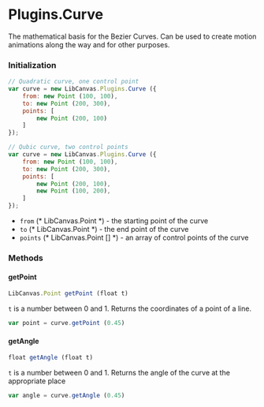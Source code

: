 Plugins.Curve
=============

The mathematical basis for the Bezier Curves. Can be used to create motion animations along the way and for other purposes.

### Initialization

```js
// Quadratic curve, one control point
var curve = new LibCanvas.Plugins.Curve ({
    from: new Point (100, 100),
    to: new Point (200, 300),
    points: [
        new Point (200, 100)
    ]
});

// Qubic curve, two control points
var curve = new LibCanvas.Plugins.Curve ({
    from: new Point (100, 100),
    to: new Point (200, 300),
    points: [
        new Point (200, 100),
        new Point (100, 200),
    ]
});
```

* `from` (* LibCanvas.Point *) - the starting point of the curve
* `to` (* LibCanvas.Point *) - the end point of the curve
* `points` (* LibCanvas.Point [] *) - an array of control points of the curve

### Methods

#### getPoint

```js
LibCanvas.Point getPoint (float t)
```

`t` is a number between 0 and 1. Returns the coordinates of a point of a line.


```js
var point = curve.getPoint (0.45)
```


#### getAngle

```js
float getAngle (float t)
```

`t` is a number between 0 and 1. Returns the angle of the curve at the appropriate place


```js
var angle = curve.getAngle (0.45)
```